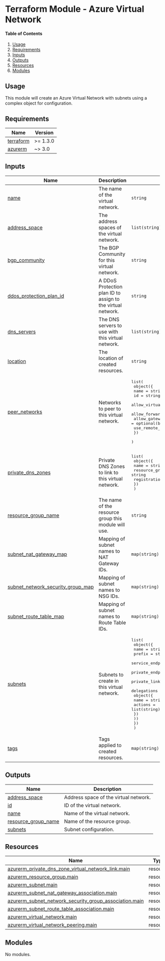 # Terraform Module - Azure Virtual Network

#### Table of Contents

1. [Usage](#usage)
2. [Requirements](#requirements)
3. [Inputs](#inputs)
4. [Outputs](#outputs)
5. [Resources](#resources)
6. [Modules](#modules)

## Usage

This module will create an Azure Virtual Network with subnets using a complex object for configuration.

<!-- BEGIN_TF_DOCS -->
## Requirements

| Name | Version |
|------|---------|
| <a name="requirement_terraform"></a> [terraform](#requirement\_terraform) | >= 1.3.0 |
| <a name="requirement_azurerm"></a> [azurerm](#requirement\_azurerm) | ~> 3.0 |

## Inputs

| Name | Description | Type | Default | Required |
|------|-------------|------|---------|:--------:|
| <a name="input_name"></a> [name](#input\_name) | The name of the virtual network. | `string` | n/a | yes |
| <a name="input_address_space"></a> [address\_space](#input\_address\_space) | The address spaces of the virtual network. | `list(string)` | <pre>[<br>  "10.0.0.0/16"<br>]</pre> | no |
| <a name="input_bgp_community"></a> [bgp\_community](#input\_bgp\_community) | The BGP Community for this virtual network. | `string` | `null` | no |
| <a name="input_ddos_protection_plan_id"></a> [ddos\_protection\_plan\_id](#input\_ddos\_protection\_plan\_id) | A DDoS Protection plan ID to assign to the virtual network. | `string` | `null` | no |
| <a name="input_dns_servers"></a> [dns\_servers](#input\_dns\_servers) | The DNS servers to use with this virtual network. | `list(string)` | `null` | no |
| <a name="input_location"></a> [location](#input\_location) | The location of created resources. | `string` | `"uksouth"` | no |
| <a name="input_peer_networks"></a> [peer\_networks](#input\_peer\_networks) | Networks to peer to this virtual network. | <pre>list(<br>    object({<br>      name                         = string<br>      id                           = string<br>      allow_virtual_network_access = optional(bool, true)<br>      allow_forwarded_traffic      = optional(bool, true)<br>      allow_gateway_transit        = optional(bool)<br>      use_remote_gateways          = optional(bool)<br>    })<br>  )</pre> | `[]` | no |
| <a name="input_private_dns_zones"></a> [private\_dns\_zones](#input\_private\_dns\_zones) | Private DNS Zones to link to this virtual network. | <pre>list(<br>    object({<br>      name                 = string<br>      resource_group_name  = string<br>      registration_enabled = optional(bool)<br>    })<br>  )</pre> | `[]` | no |
| <a name="input_resource_group_name"></a> [resource\_group\_name](#input\_resource\_group\_name) | The name of the resource group this module will use. | `string` | `null` | no |
| <a name="input_subnet_nat_gateway_map"></a> [subnet\_nat\_gateway\_map](#input\_subnet\_nat\_gateway\_map) | Mapping of subnet names to NAT Gateway IDs. | `map(string)` | `{}` | no |
| <a name="input_subnet_network_security_group_map"></a> [subnet\_network\_security\_group\_map](#input\_subnet\_network\_security\_group\_map) | Mapping of subnet names to NSG IDs. | `map(string)` | `{}` | no |
| <a name="input_subnet_route_table_map"></a> [subnet\_route\_table\_map](#input\_subnet\_route\_table\_map) | Mapping of subnet names to Route Table IDs. | `map(string)` | `{}` | no |
| <a name="input_subnets"></a> [subnets](#input\_subnets) | Subnets to create in this virtual network. | <pre>list(<br>    object({<br>      name                                          = string<br>      prefix                                        = string<br>      service_endpoints                             = optional(list(string))<br>      private_endpoint_network_policies_enabled     = optional(bool)<br>      private_link_service_network_policies_enabled = optional(bool)<br>      delegations = optional(map(<br>        object({<br>          name    = string<br>          actions = list(string)<br>        })<br>      ))<br>    })<br>  )</pre> | <pre>[<br>  {<br>    "name": "default",<br>    "prefix": "10.0.0.0/24"<br>  }<br>]</pre> | no |
| <a name="input_tags"></a> [tags](#input\_tags) | Tags applied to created resources. | `map(string)` | `null` | no |

## Outputs

| Name | Description |
|------|-------------|
| <a name="output_address_space"></a> [address\_space](#output\_address\_space) | Address space of the virtual network. |
| <a name="output_id"></a> [id](#output\_id) | ID of the virtual network. |
| <a name="output_name"></a> [name](#output\_name) | Name of the virtual network. |
| <a name="output_resource_group_name"></a> [resource\_group\_name](#output\_resource\_group\_name) | Name of the resource group. |
| <a name="output_subnets"></a> [subnets](#output\_subnets) | Subnet configuration. |

## Resources

| Name | Type |
|------|------|
| [azurerm_private_dns_zone_virtual_network_link.main](https://registry.terraform.io/providers/hashicorp/azurerm/latest/docs/resources/private_dns_zone_virtual_network_link) | resource |
| [azurerm_resource_group.main](https://registry.terraform.io/providers/hashicorp/azurerm/latest/docs/resources/resource_group) | resource |
| [azurerm_subnet.main](https://registry.terraform.io/providers/hashicorp/azurerm/latest/docs/resources/subnet) | resource |
| [azurerm_subnet_nat_gateway_association.main](https://registry.terraform.io/providers/hashicorp/azurerm/latest/docs/resources/subnet_nat_gateway_association) | resource |
| [azurerm_subnet_network_security_group_association.main](https://registry.terraform.io/providers/hashicorp/azurerm/latest/docs/resources/subnet_network_security_group_association) | resource |
| [azurerm_subnet_route_table_association.main](https://registry.terraform.io/providers/hashicorp/azurerm/latest/docs/resources/subnet_route_table_association) | resource |
| [azurerm_virtual_network.main](https://registry.terraform.io/providers/hashicorp/azurerm/latest/docs/resources/virtual_network) | resource |
| [azurerm_virtual_network_peering.main](https://registry.terraform.io/providers/hashicorp/azurerm/latest/docs/resources/virtual_network_peering) | resource |

## Modules

No modules.
<!-- END_TF_DOCS -->
